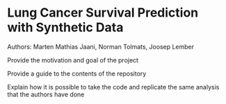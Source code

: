 # Lung Cancer Survival Prediction with Synthetic Data

Authors: Marten Mathias Jaani, Norman Tolmats, Joosep Lember

Provide the motivation and goal of the project

Provide a guide to the contents of the repository

Explain how it is possible to take the code and replicate the same analysis that the authors have done
